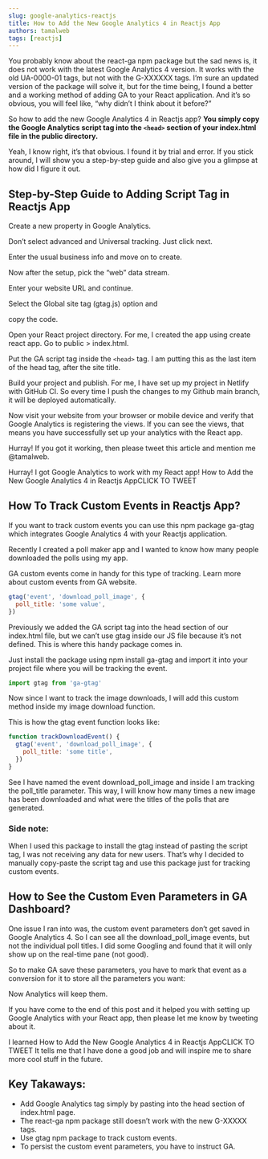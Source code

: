 ```yaml
---
slug: google-analytics-reactjs
title: How to Add the New Google Analytics 4 in Reactjs App
authors: tamalweb
tags: [reactjs]
---
```


You probably know about the react-ga npm package but the sad news is, it does not work with the latest Google Analytics 4 version. It works with the old UA-0000-01 tags, but not with the G-XXXXXX tags. I’m sure an updated version of the package will solve it, but for the time being, I found a better and a working method of adding GA to your React application. And it’s so obvious, you will feel like, “why didn’t I think about it before?”

So how to add the new Google Analytics 4 in Reactjs app? **You simply copy the Google Analytics script tag into the `<head>` section of your index.html file in the public directory.**

Yeah, I know right, it’s that obvious. I found it by trial and error. If you stick around, I will show you a step-by-step guide and also give you a glimpse at how did I figure it out.

## Step-by-Step Guide to Adding Script Tag in Reactjs App

Create a new property in Google Analytics.

Don’t select advanced and Universal tracking. Just click next.

Enter the usual business info and move on to create.

Now after the setup, pick the “web” data stream.

Enter your website URL and continue.

Select the Global site tag (gtag.js) option and

copy the code.

Open your React project directory. For me, I created the app using create react app. Go to public > index.html.

Put the GA script tag inside the `<head>` tag. I am putting this as the last item of the head tag, after the site title.

Build your project and publish. For me, I have set up my project in Netlify with GitHub CI. So every time I push the changes to my Github main branch, it will be deployed automatically.

Now visit your website from your browser or mobile device and verify that Google Analytics is registering the views. If you can see the views, that means you have successfully set up your analytics with the React app.

Hurray! If you got it working, then please tweet this article and mention me @tamalweb.

Hurray! I got Google Analytics to work with my React app! How to Add the New Google Analytics 4 in Reactjs AppCLICK TO TWEET

## How To Track Custom Events in Reactjs App?

If you want to track custom events you can use this npm package ga-gtag which integrates Google Analytics 4 with your Reactjs application.

Recently I created a poll maker app and I wanted to know how many people downloaded the polls using my app.

GA custom events come in handy for this type of tracking. Learn more about custom events from GA website.

```js
gtag('event', 'download_poll_image', {
  poll_title: 'some value',
})
```

Previously we added the GA script tag into the head section of our index.html file, but we can’t use gtag inside our JS file because it’s not defined. This is where this handy package comes in.

Just install the package using npm install ga-gtag and import it into your project file where you will be tracking the event.

```js
import gtag from 'ga-gtag'
```

Now since I want to track the image downloads, I will add this custom method inside my image download function.

This is how the gtag event function looks like:

```js
function trackDownloadEvent() {
  gtag('event', 'download_poll_image', {
    poll_title: 'some title',
  })
}
```

See I have named the event download_poll_image and inside I am tracking the poll_title parameter. This way, I will know how many times a new image has been downloaded and what were the titles of the polls that are generated.

### Side note:

When I used this package to install the gtag instead of pasting the script tag, I was not receiving any data for new users. That’s why I decided to manually copy-paste the script tag and use this package just for tracking custom events.

## How to See the Custom Even Parameters in GA Dashboard?

One issue I ran into was, the custom event parameters don’t get saved in Google Analytics 4. So I can see all the download_poll_image events, but not the individual poll titles. I did some Googling and found that it will only show up on the real-time pane (not good).

So to make GA save these parameters, you have to mark that event as a conversion for it to store all the parameters you want:

Now Analytics will keep them.

If you have come to the end of this post and it helped you with setting up Google Analytics with your React app, then please let me know by tweeting about it.

I learned How to Add the New Google Analytics 4 in Reactjs AppCLICK TO TWEET
It tells me that I have done a good job and will inspire me to share more cool stuff in the future.

## Key Takaways:

- Add Google Analytics tag simply by pasting into the head section of index.html page.
- The react-ga npm package still doesn’t work with the new G-XXXXX tags.
- Use gtag npm package to track custom events.
- To persist the custom event parameters, you have to instruct GA.
